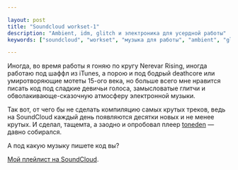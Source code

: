 ```yaml
---

layout: post
title: "Soundcloud workset-1"
description: "Ambient, idm, glitch и электроника для усердной работы"
keywords: ["soundcloud", "workset", "музыка для работы", "ambient", "glitch", "female vocal"]

---
```


Иногда, во время работы я гоняю по кругу Nerevar Rising, иногда работаю под шаффл
из iTunes, а порою и под бодрый deathcore или умиротворяющие мотеты 15-ого века,
но больше всего мне нравится писать код под сладкие девичьи голоса, замысловатые
глитчи и обволакивающе-сказочную атмосферу электронной музыки.

Так вот, от чего бы не сделать компиляцию самых крутых треков, ведь на SoundCloud
каждый день появляются десятки новых и не менее крутых. И сделал, тащемта, а
заодно и опробовал плеер [toneden][1] — давно собирался.

А под какую музыку пишете код вы?

<div id="player"><a href="https://soundcloud.com/asheee/sets/workset-1">Мой плейлист на SoundCloud</a>.</div>

<script>
  (function() {
      var script = document.createElement('script');
      
      script.type = 'text/javascript';
      script.async = true;
      script.src = '//sd.toneden.io/production/toneden.loader.js'
      
      var entry = document.getElementsByTagName("script")[0];
      entry.parentNode.insertBefore(script, entry);
  }());
  ToneDenReady = window.ToneDenReady || [];
  ToneDenReady.push(function() {
      ToneDen.player.create({
          dom: '#player',
          skin: 'mojave',
          visualizerType: 'bars',
          urls: [
              'https://soundcloud.com/asheee/sets/workset-1'
          ]
      });
  });
</script>


[1]: https://www.toneden.io/player